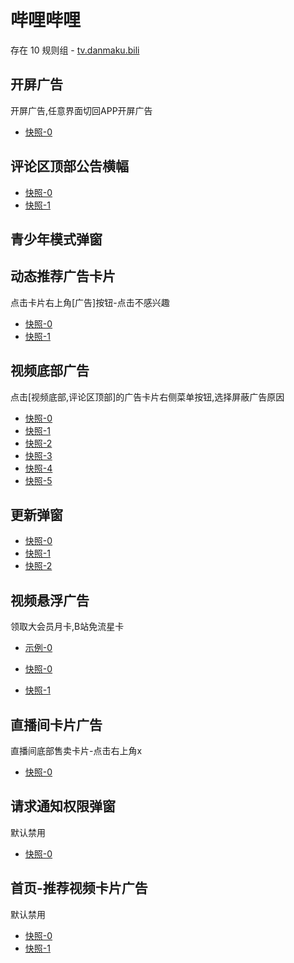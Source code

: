 # 哔哩哔哩

存在 10 规则组 - [tv.danmaku.bili](/src/apps/tv.danmaku.bili.ts)

## 开屏广告

开屏广告,任意界面切回APP开屏广告

- [快照-0](https://i.gkd.li/import/import/12705270)

## 评论区顶部公告横幅

- [快照-0](https://i.gkd.li/import/import/12785461)
- [快照-1](https://i.gkd.li/import/import/12775156)

## 青少年模式弹窗

## 动态推荐广告卡片

点击卡片右上角[广告]按钮-点击不感兴趣

- [快照-0](https://i.gkd.li/import/import/12700222)
- [快照-1](https://i.gkd.li/import/import/12700243)

## 视频底部广告

点击[视频底部,评论区顶部]的广告卡片右侧菜单按钮,选择屏蔽广告原因

- [快照-0](https://i.gkd.li/import/import/12642260)
- [快照-1](https://i.gkd.li/import/import/12705266)
- [快照-2](https://i.gkd.li/import/12776568)
- [快照-3](https://i.gkd.li/import/import/12707070)
- [快照-4](https://i.gkd.li/import/import/12642261)
- [快照-5](https://i.gkd.li/import/import/12706768)

## 更新弹窗

- [快照-0](https://i.gkd.li/import/import/12649689)
- [快照-1](https://i.gkd.li/import/import/13212209)
- [快照-2](https://i.gkd.li/import/13228977)

## 视频悬浮广告

领取大会员月卡,B站免流星卡

- [示例-0](https://github.com/gkd-kit/inspect/assets/38517192/110db806-3f8b-4cd2-a445-06c5f5eb21eb)

- [快照-0](https://i.gkd.li/import/import/12892611)
- [快照-1](https://i.gkd.li/import/13308344)

## 直播间卡片广告

直播间底部售卖卡片-点击右上角x

- [快照-0](https://i.gkd.li/import/13200549)

## 请求通知权限弹窗

默认禁用

- [快照-0](https://i.gkd.li/import/13229159)

## 首页-推荐视频卡片广告

默认禁用

- [快照-0](https://i.gkd.li/import/13256570)
- [快照-1](https://i.gkd.li/import/13256605)
